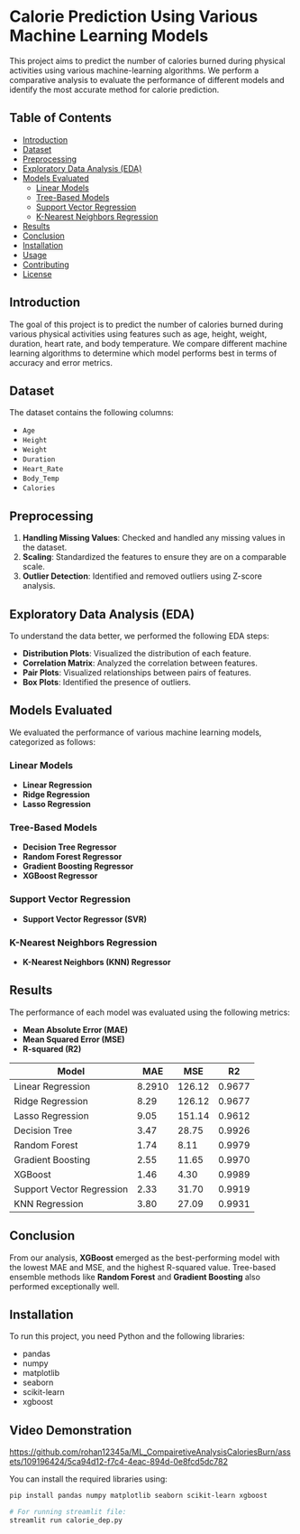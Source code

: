 # Calorie Prediction Using Various Machine Learning Models

This project aims to predict the number of calories burned during physical activities using various machine-learning algorithms. We perform a comparative analysis to evaluate the performance of different models and identify the most accurate method for calorie prediction.

## Table of Contents
- [Introduction](#introduction)
- [Dataset](#dataset)
- [Preprocessing](#preprocessing)
- [Exploratory Data Analysis (EDA)](#exploratory-data-analysis-eda)
- [Models Evaluated](#models-evaluated)
  - [Linear Models](#linear-models)
  - [Tree-Based Models](#tree-based-models)
  - [Support Vector Regression](#support-vector-regression)
  - [K-Nearest Neighbors Regression](#k-nearest-neighbors-regression)
- [Results](#results)
- [Conclusion](#conclusion)
- [Installation](#installation)
- [Usage](#usage)
- [Contributing](#contributing)
- [License](#license)

## Introduction
The goal of this project is to predict the number of calories burned during various physical activities using features such as age, height, weight, duration, heart rate, and body temperature. We compare different machine learning algorithms to determine which model performs best in terms of accuracy and error metrics.

## Dataset
The dataset contains the following columns:
- `Age`
- `Height`
- `Weight`
- `Duration`
- `Heart_Rate`
- `Body_Temp`
- `Calories`

## Preprocessing
1. **Handling Missing Values**: Checked and handled any missing values in the dataset.
2. **Scaling**: Standardized the features to ensure they are on a comparable scale.
3. **Outlier Detection**: Identified and removed outliers using Z-score analysis.

## Exploratory Data Analysis (EDA)
To understand the data better, we performed the following EDA steps:
- **Distribution Plots**: Visualized the distribution of each feature.
- **Correlation Matrix**: Analyzed the correlation between features.
- **Pair Plots**: Visualized relationships between pairs of features.
- **Box Plots**: Identified the presence of outliers.

## Models Evaluated
We evaluated the performance of various machine learning models, categorized as follows:

### Linear Models
- **Linear Regression**
- **Ridge Regression**
- **Lasso Regression**

### Tree-Based Models
- **Decision Tree Regressor**
- **Random Forest Regressor**
- **Gradient Boosting Regressor**
- **XGBoost Regressor**

### Support Vector Regression
- **Support Vector Regressor (SVR)**

### K-Nearest Neighbors Regression
- **K-Nearest Neighbors (KNN) Regressor**

## Results
The performance of each model was evaluated using the following metrics:
- **Mean Absolute Error (MAE)**
- **Mean Squared Error (MSE)**
- **R-squared (R2)**

| Model                     | MAE      | MSE       | R2     |
|---------------------------|----------|-----------|--------|
| Linear Regression         | 8.2910     | 126.12    | 0.9677 |
| Ridge Regression          | 8.29     | 126.12    | 0.9677 |
| Lasso Regression          | 9.05     | 151.14    | 0.9612 |
| Decision Tree             | 3.47     | 28.75     | 0.9926 |
| Random Forest             | 1.74     | 8.11      | 0.9979 |
| Gradient Boosting         | 2.55     | 11.65     | 0.9970 |
| XGBoost                   | 1.46     | 4.30      | 0.9989 |
| Support Vector Regression | 2.33     | 31.70     | 0.9919 |
| KNN Regression            | 3.80     | 27.09     | 0.9931 |

## Conclusion
From our analysis, **XGBoost** emerged as the best-performing model with the lowest MAE and MSE, and the highest R-squared value. Tree-based ensemble methods like **Random Forest** and **Gradient Boosting** also performed exceptionally well.

## Installation
To run this project, you need Python and the following libraries:
- pandas
- numpy
- matplotlib
- seaborn
- scikit-learn
- xgboost

## Video Demonstration
https://github.com/rohan12345a/ML_CompairetiveAnalysisCaloriesBurn/assets/109196424/5ca94d12-f7c4-4eac-894d-0e8fcd5dc782

You can install the required libraries using:
```sh
pip install pandas numpy matplotlib seaborn scikit-learn xgboost

# For running streamlit file:
streamlit run calorie_dep.py



